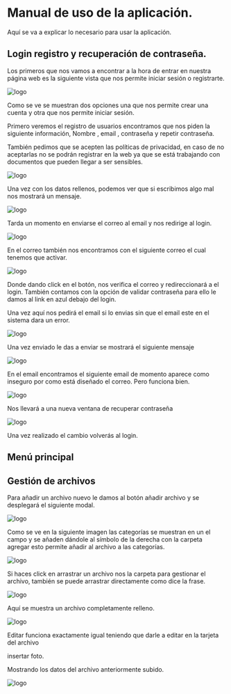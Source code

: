 # Manual de uso de la aplicación.
Aquí se va a explicar lo necesario para usar la aplicación.
## Login registro y recuperación de contraseña.
Los primeros  que nos vamos a encontrar a la hora de entrar en nuestra página web es la siguiente vista que nos permite iniciar sesión  o registrarte.
 
![logo](Imagenes/Manual/login.png)
 
Como se ve se muestran dos opciones una que nos permite crear una cuenta y otra que nos permite iniciar sesión.
 
Primero veremos el registro de usuarios encontramos que nos piden la siguiente información, Nombre , email , contraseña y repetir contraseña.
 
También pedimos que se acepten las políticas de privacidad, en caso de no aceptarlas no se podrán registrar en la web ya que se está trabajando con documentos que pueden llegar a ser sensibles.
 
![logo](Imagenes/Manual/registrarUsuario.png)
 
Una vez con los datos rellenos, podemos ver que si escribimos algo mal nos mostrará un mensaje.
 
![logo](Imagenes/Manual/registrarUsuario1.png)
 
Tarda un momento en enviarse el correo al email y nos redirige al login.
 
![logo](Imagenes/Manual/inicioSesion.png)
 
 
En el correo también nos encontramos con el siguiente correo el cual tenemos que activar.
 
![logo](Imagenes/Manual/verificacion.png)
 
Donde dando click en el botón, nos verifica el correo y redireccionará a el login. También contamos con la opción de validar contraseña para ello le damos al link en azul debajo del login.
 
Una vez aquí nos pedirá el email  si lo envias sin que el email este en el sistema dara un error.
 
![logo](Imagenes/Manual/recuperarContraseña.png)
 
Una vez enviado le das a enviar se mostrará el siguiente mensaje 
 
![logo](Imagenes/Manual/recuperarContraseña1.png)
 
En el email encontramos el siguiente email de momento aparece como inseguro por como está diseñado el correo. Pero funciona bien.
 
![logo](Imagenes/Manual/recuperarContraseña2.png)
 
Nos llevará a una nueva ventana de recuperar contraseña
 
![logo](Imagenes/Manual/recuperarContraseña3.png)
 
Una vez realizado el cambio volverás al login.
 
 
 
## Menú principal
 
## Gestión de archivos
 
Para añadir un archivo nuevo le damos al botón añadir archivo y se desplegará el siguiente modal.
  
![logo](Imagenes/Manual/subirArchivo.png)
 
Como se ve en la siguiente imagen las categorías se muestran en un el campo y se añaden dándole al símbolo de la derecha con la carpeta agregar esto permite añadir al archivo a las categorías.
 
![logo](Imagenes/Manual/subirArchivo1.png)
 
Si haces click en arrastrar un archivo nos la carpeta para gestionar el archivo, también se puede arrastrar directamente como dice la frase.
 
![logo](Imagenes/Manual/subirArchivo2.png)
 
Aquí se muestra un archivo completamente relleno.
 
![logo](Imagenes/Manual/subirArchivo3.png)
 
Editar funciona exactamente igual teniendo que darle  a editar en la tarjeta del archivo
 
insertar foto.
 
Mostrando los datos del archivo anteriormente subido.
 
![logo](Imagenes/Manual/editarArchivo.png)
